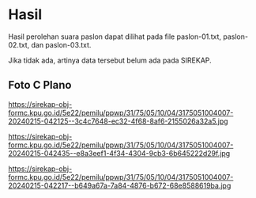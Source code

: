 # Hasil

Hasil perolehan suara paslon dapat dilihat pada file paslon-01.txt, paslon-02.txt, dan paslon-03.txt.

Jika tidak ada, artinya data tersebut belum ada pada SIREKAP.

## Foto C Plano

https://sirekap-obj-formc.kpu.go.id/5e22/pemilu/ppwp/31/75/05/10/04/3175051004007-20240215-042125--3c4c7648-ec32-4f68-8af6-2155026a32a5.jpg

https://sirekap-obj-formc.kpu.go.id/5e22/pemilu/ppwp/31/75/05/10/04/3175051004007-20240215-042435--e8a3eef1-4f34-4304-9cb3-6b645222d29f.jpg

https://sirekap-obj-formc.kpu.go.id/5e22/pemilu/ppwp/31/75/05/10/04/3175051004007-20240215-042217--b649a67a-7a84-4876-b672-68e8588619ba.jpg
